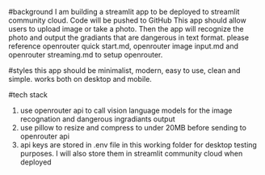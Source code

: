 #background
I am building a streamlit app to be deployed to streamlit community cloud. Code will be pushed to GitHub
This app should allow users to upload image or take a photo. Then the app will recognize the photo and output the gradiants that are dangerous in text format.
please reference openrouter quick start.md, openrouter image input.md and openrouter streaming.md to setup openrouter. 

#styles
this app should be minimalist, modern, easy to use, clean and simple. works both on desktop and mobile.

#tech stack
1. use openrouter api to call vision language models for the image recognation and dangerous ingradiants output
2. use pillow to resize and compress to under 20MB before sending to openrouter api
3. api keys are stored in .env file in this working folder for desktop testing purposes. I will also store them in streamlit community cloud when deployed